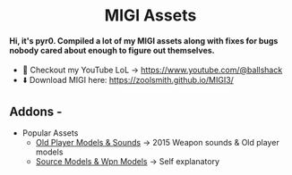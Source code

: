 <h1 align="center">MIGI Assets</h1>

#### Hi, it's pyr0. Compiled a lot of my MIGI assets along with fixes for bugs nobody cared about enough to figure out themselves.
- 🎥 Checkout my YouTube LoL -> https://www.youtube.com/@ballshack
- ⬇️ Download MIGI here: https://zoolsmith.github.io/MIGI3/

## Addons -
 - Popular Assets
   - <a href="https://github.com/anthonygarced/csgomodels/tree/main/migi/oldModelsSounds">Old Player Models & Sounds</a> -> 2015 Weapon sounds & Old player models
   - <a href="https://github.com/anthonygarced/csgomodels/tree/main/migi/sourceModels">Source Models & Wpn Models</a> -> Self explanatory
